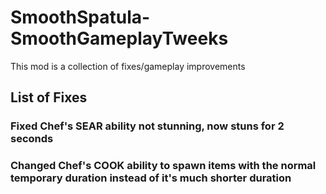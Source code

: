 # SmoothSpatula-SmoothGameplayTweeks

This mod is a collection of fixes/gameplay improvements

## List of Fixes

### Fixed Chef's SEAR ability not stunning, now stuns for 2 seconds

### Changed Chef's COOK ability to spawn items with the normal temporary duration instead of it's much shorter duration
